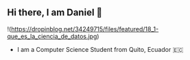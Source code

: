## Hi there, I am Daniel 👋

!(https://dropinblog.net/34249715/files/featured/18_1-que_es_la_ciencia_de_datos.jpg)



- I am a Computer Science Student from Quito, Ecuador :ecuador:	
  
